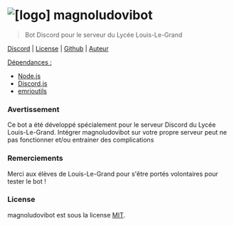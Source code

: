 # ![\[logo\]][logo-url] magnoludovibot

> Bot Discord pour le serveur du Lycée Louis-Le-Grand


[Discord][discord-url] |
[License][license-url] |
[Github][github-url] |
[Auteur][author-url]

<u>Dépendances :</u>
* [Node.js][node]
* [Discord.js][discordjs]
* [emrioutils][emrioutils]

### Avertissement
Ce bot a été développé spécialement pour le serveur Discord du Lycée Louis-Le-Grand.
Intégrer magnoludovibot sur votre propre serveur peut ne pas fonctionner et/ou entrainer des complications


### Remerciements
Merci aux élèves de Louis-Le-Grand pour s'être portés volontaires pour tester le bot !


### License
magnoludovibot est sous la license [MIT][license-url].


[discord-url]:https://discord.gg/wBGWaea
[license-url]:https://github.com/TheEmrio/magnoludovibot/blob/master/LICENSE
[github-url]:https://github.com/TheEmrio/magnoludovibot
[author-url]:https://github.com/TheEmrio
[logo-url]:https://cdn.discordapp.com/avatars/461929067315462164/60b044356d35e1e8ae61af84aef7f997.webp?size=32

[node]:https://github.com/nodejs/node
[discordjs]:https://github.com/discordjs/discord.js
[emrioutils]:https://github.com/TheEmrio/emrioutils
